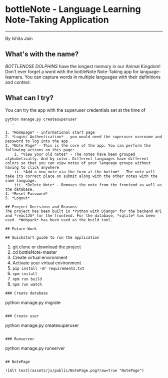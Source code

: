 # bottleNote - Language Learning Note-Taking Application
--------------------------------------------------------
By Ishita Jain

## What's with the name?
*BOTTLENOSE DOLPHINS* have the longest memory in our Animal Kingdom! Don't ever forget a word with the bottleNote Note-Taking app for language-learners. You can capture words in multiple languages with their definitions and context.

## What can I try?
You can try the app with the superuser credentials set at the time of 
```
python manage.py createsuperuser
```.

1. *Homepage* - informational start page
2. *Login/ Authentication* - you would need the superuser username and password to log into the app
3. *Note Page* - This is the core of the app. You can perform the following actions on this page:
    i. *View your old notes* - The notes have been grouped alphabetically. And by color. Different languages have different colors so that you can view notes of your language groups without having to click anywhere
    ii. *Add a new note via the form at the bottom* - The note will take its correct place on submit along with the other notes with the same language.
    iii. *Delete Note* - Removes the note from the frontend as well as the database.
4. *Reset Password*
5. *Logout*

## Project Decisions and Reasons
The project has been built in *Python with Django* for the backend API and *reactJS* for the frontend. For the database, *sqlite* has been used. *Webpack* has been used as the build tool.

## Future Work

## Quickstart guide to run the application
```
1. git clone or download the project
2. cd bottleNote-master
3. Create virtual environment
4. Activate your virtual environment
5. `pip install -Ur requirements.txt`
6. `npm install`
7. `npm run build`
8. `npm run watch`
```
### Create database
```
python manage.py migrate
```

### Create user
```
python manage.py createsuperuser
```

### Runserver
```
python manage.py runserver
```

## NotePage

![Alt text](assets/js/public/NotePage.png?raw=true "NotePage")
